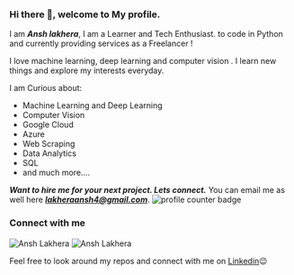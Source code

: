 ### Hi there 👋, welcome to My profile.

I am ***Ansh lakhera***, I am a Learner and Tech Enthusiast. to code in Python and currently providing services as a Freelancer !

I love machine learning, deep learning and computer vision . I learn new things and explore my interests everyday. 

I am Curious about: 
- Machine Learning and Deep Learning 
- Computer Vision 
- Google Cloud  
- Azure
- Web Scraping
- Data Analytics
- SQL
- and much more....

***Want to hire me for your next project. Lets connect.***
You can email me as well here ***lakheraansh4@gmail.com***.
<img src="https://komarev.com/ghpvc/?username=dhanishahahaha" alt="profile counter badge" />
### Connect with me

<img src="https://github-readme-stats.vercel.app/api?username=anshlakhera048&?count_private=true&show_icons=true" alt="Ansh Lakhera" align="center" />


<img src="https://github-readme-stats.vercel.app/api/top-langs/?username=anshlakhera048&layout=compact" alt='Ansh Lakhera' align="center" />
  
Feel free to look around my repos and connect with me on [Linkedin](https://www.linkedin.com/in/ansh-lakhera/)😉


<!--
**anshlakhera048/anshlakhera048** is a ✨ _special_ ✨ repository because its `README.md` (this file) appears on your GitHub profile.

Here are some ideas to get you started:

- 🔭 I’m currently working on ...
- 🌱 I’m currently learning ...
- 👯 I’m looking to collaborate on ...
- 🤔 I’m looking for help with ...
- 💬 Ask me about ...
- 📫 How to reach me: ...
- 😄 Pronouns: ...
- ⚡ Fun fact: ...
-->
